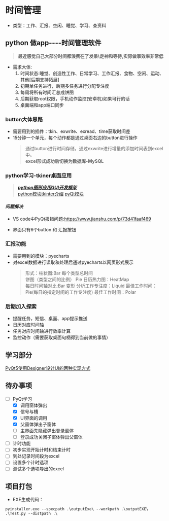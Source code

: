 # 时间管理

- 类型：工作、汇报、空闲、睡觉、学习、查资料

## python 做app----时间管理软件

> __最近感觉自己大部分时间都浪费在了发呆\走神和等待,实际做事效率非常低__
- 需求大体:
    1. 时间状态:睡觉、创造性工作、日常学习、工作汇报、食物、空闲、运动、其他[后期支持拓展]
    2. 初期单任务进行，后期多任务进行分配专注度
    3. 每周将所有时间汇总成饼图
    4. 后期获取root权限，手机动作监控(安卓机)如果可行的话
    5. 桌面端和app端口同步

### button大体思路

- 需要用到的插件：tkin、exwrite、exread、time获取时间差
- 15分钟一个单元，每个动作都是通过桌面右边的button进行操作
    > 通过button进行时间存储，通过exwrite进行增量的添加时间表到excel中。  
__excel形式成功后切换为数据库-MySQL__

### python学习-tkiner桌面应用

> [___python图形应用GUI开发框架___](https://blog.csdn.net/tTU1EvLDeLFq5btqiK/article/details/78693348)  
[python模块tkinter介绍](https://docs.python.org/3.7/library/tkinter.html#how-tk-and-tkinter-are-related)
[pyQt模块](https://www.cnblogs.com/archisama/p/5444032.html)

#### ***问题解决***

- VS code中PyQt报错问题:<https://www.jianshu.com/p/73d41faaf469>

- 界面只有6个button 和 汇报按钮

### 汇报功能

- 需要用到的模块：pyecharts
- 对excel数据进行读取和处理后通过pyecharts以网页形式展示
    > 形式：柱状图:Bar 每个类型总时间  
饼图（类型之间的比例）  Pie
日历热力图：HeatMap  
每日时间轴对比:Bar 变形
分析工作专注度：Liquid
最佳工作时间：Pie(每日的指定时间的工作专注度)
最佳工作时间：Polar

### 后期加入探索

- 提醒任务，短信、桌面、app提示推送
- 日历对应时间轴
- 任务对应时间轴进行效率计算
- 监控动作（需要获取桌面句柄得到当前做的事情）

## 学习部分

[PyQt5使用Designer设计UI的两种实现方式](https://blog.csdn.net/chlk118/article/details/72595325)

## 待办事项

- [ ] PyQt学习
    - [x] 调用窗体弹出
    - [x] 信号与槽
    - [x] UI界面的调用
    - [x] 父窗体弹出子窗体
    - [ ] 主界面先隐藏弹出登录窗体
    - [ ] 登录成功关闭子窗体弹出父窗体
- [ ] 计时功能
- [ ] 初步实现开始计时和结束计时
- [ ] 到处记录时间段为excel
- [ ] 设置多个计时选项
- [ ] 测试多个选项导出的excel

## 项目打包

- EXE生成代码：

```EXE生成代码：
pyinstaller.exe --specpath .\outputExe\ --workpath .\outputEXE\ .\Test.py --distpath .\
```